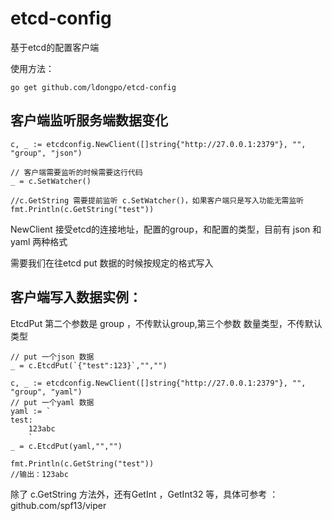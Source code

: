 # etcd-config
基于etcd的配置客户端

使用方法：


`go get github.com/ldongpo/etcd-config`


## 客户端监听服务端数据变化

```
c, _ := etcdconfig.NewClient([]string{"http://27.0.0.1:2379"}, "", "group", "json")

// 客户端需要监听的时候需要这行代码
_ = c.SetWatcher()

//c.GetString 需要提前监听 c.SetWatcher()，如果客户端只是写入功能无需监听
fmt.Println(c.GetString("test"))
```

NewClient 接受etcd的连接地址，配置的group，和配置的类型，目前有 json 和 yaml 两种格式


需要我们在往etcd put 数据的时候按规定的格式写入

## 客户端写入数据实例：
EtcdPut 第二个参数是 group ，不传默认group,第三个参数 数量类型，不传默认 类型

```
// put 一个json 数据
_ = c.EtcdPut(`{"test":123}`,"","")
```

```
c, _ := etcdconfig.NewClient([]string{"http://27.0.0.1:2379"}, "", "group", "yaml")
// put 一个yaml 数据
yaml := `
test:
    123abc
    `
_ = c.EtcdPut(yaml,"","")

fmt.Println(c.GetString("test"))
//输出：123abc
```

除了 c.GetString 方法外，还有GetInt ，GetInt32 等，具体可参考 ：github.com/spf13/viper
